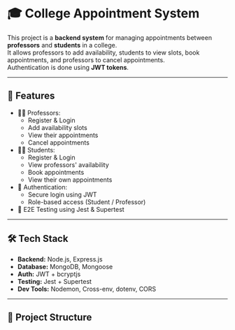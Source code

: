 # 🎓 College Appointment System

This project is a **backend system** for managing appointments between **professors** and **students** in a college.  
It allows professors to add availability, students to view slots, book appointments, and professors to cancel appointments.  
Authentication is done using **JWT tokens**.

---

## 🚀 Features
- 👨‍🏫 Professors:
  - Register & Login
  - Add availability slots
  - View their appointments
  - Cancel appointments
- 👩‍🎓 Students:
  - Register & Login
  - View professors' availability
  - Book appointments
  - View their own appointments
- 🔐 Authentication:
  - Secure login using JWT
  - Role-based access (Student / Professor)
- 🧪 E2E Testing using Jest & Supertest

---

## 🛠️ Tech Stack
- **Backend:** Node.js, Express.js
- **Database:** MongoDB, Mongoose
- **Auth:** JWT + bcryptjs
- **Testing:** Jest + Supertest
- **Dev Tools:** Nodemon, Cross-env, dotenv, CORS

---

## 📂 Project Structure
